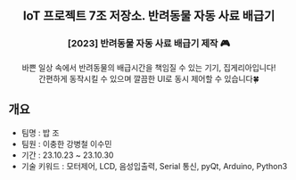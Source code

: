<div align="center">
<h2>IoT 프로젝트 7조 저장소. 반려동물 자동 사료 배급기</h2>
<h3>[2023] 반려동물 자동 사료 배급기 제작 🎮</h3>
바쁜 일상 속에서 반려동물의 배급시간을 책임질 수 있는 기기, 집게리아입니다!<br> 간편하게 동작시킬 수 있으며
깔끔한 UI로 동시 제어할 수 있습니다🍀
</div>


## 개요
  - 팀명 : 밥 조
  - 팀원 : 이충한 강병철 이수민
  - 기간 : 23.10.23 ~ 23.10.30
  - 기술 키워드 :  모터제어, LCD, 음성입출력, Serial 통신, pyQt, Arduino, Python3

